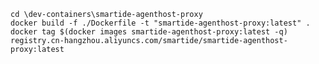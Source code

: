 <!--
 * @Date: 2022-08-26 09:59:05
 * @LastEditors: Jason Chen
 * @LastEditTime: 2022-08-26 10:10:13
 * @FilePath: /smartide/dev-containers/smartide-agenthost-proxy/readme.md
-->


```
cd \dev-containers\smartide-agenthost-proxy
docker build -f ./Dockerfile -t "smartide-agenthost-proxy:latest" .
docker tag $(docker images smartide-agenthost-proxy:latest -q) registry.cn-hangzhou.aliyuncs.com/smartide/smartide-agenthost-proxy:latest
```
